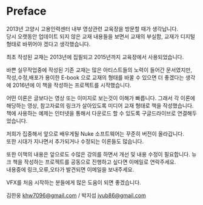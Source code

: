 # Preface

2013년 고양시 고용인력센터 내부 영상관련 교육장을 방문할 때가 생각납니다.  
당시 오랫동안 업데이트 되지 않은 교재 내용들을 보면서 교재의 부실함, 교재가 디지털 형태로 바뀌어야 겠다고 생각했습니다.

최초 작성된 교재는 2013년에 집필되고 2015년까지 교육장에서 사용되었습니다.

바쁜 실무작업중에 작성된 기존 교재는 많은 아티스트들의 노력이 들어간 문서였지만, 작성,수정,배포가 용이한 E-book 으로 교재의 형태를 바꿀 수 있으면 더 좋겠다는 생각에 2016년에 이 책을 작성하는 프로젝트를 시작했습니다.

어떤 이론은 글보다는 영상 또는 이미지로 보는것이 이해가 빠릅니다. 그래서 각 이론에 해당하는 영상, 참고자료의 링크가 살아있도록 미디어 교재 형태로 책을 작성했습니다.  
책에 사용하는 예제는 인터넷을 통해서 다운로드 할 수 있도록 구글드라이브로 연결해두었습니다.

저희가 집중해서 앞으로 배우게될 Nuke 소프트웨어는 꾸준히 버전이 올라갑니다.  
또한 시대가 지나면서 추가되거나 수정되는 이론들도 많습니다.

또한 이책의 내용은 앞으로도 수많은 강의를 하면서 개선 및 내용 수정이 필요합니다. 뉴크 책을 작성하는 프로젝트를 공동으로 진행하고 싶다면 이메일로 연락주세요.  
내용중에 링크,오류,오타가 발견되면 이메일을 보내주세요.

VFX를 처음 시작하는 분들에게 많은 도움이 되면 좋겠습니다.

김한웅 khw7096@gmail.com / 박지섭 jyub86@gmail.com

